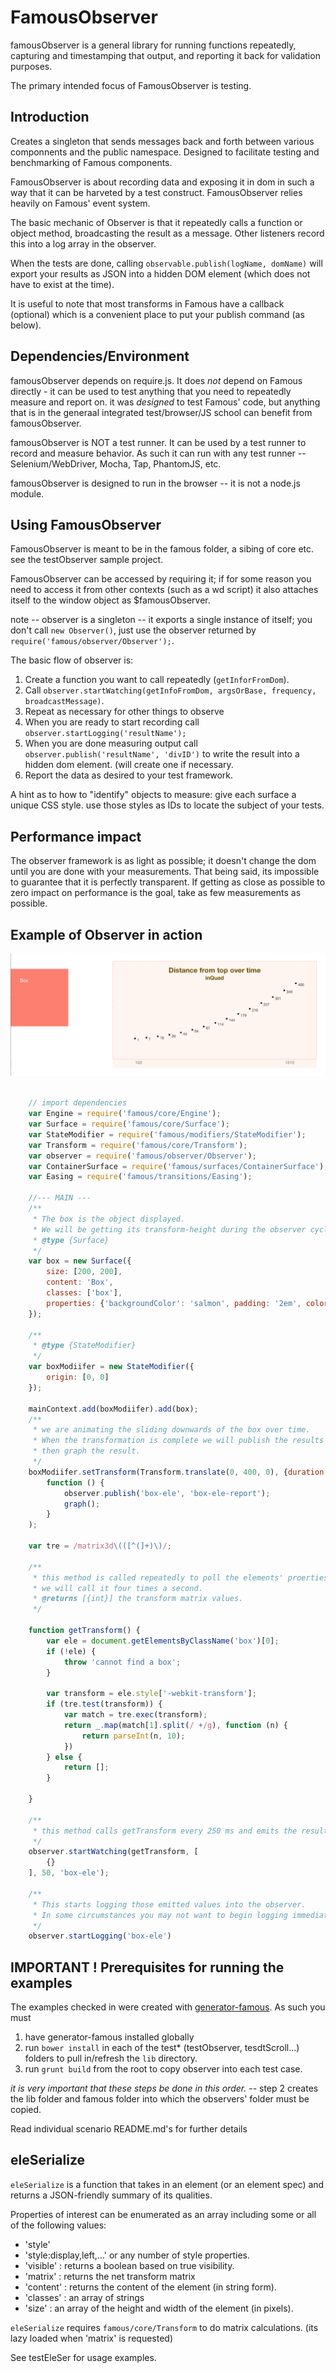 # FamousObserver

famousObserver is a general library for running functions repeatedly, capturing and timestamping that output,
and reporting it back for validation purposes.

The primary intended focus of FamousObserver is testing.

## Introduction

Creates a singleton that sends messages back and forth between various componnents and the public namespace.
Designed to facilitate testing and benchmarking of Famous components.

FamousObserver is about recording data and exposing it in dom in such a way that it can be harveted by a test construct.
FamousObserver relies heavily on Famous' event system.

The basic mechanic of Observer is that it repeatedly calls a function or object method, broadcasting the result
as a message. Other listeners record this into a log array in the observer.

When the tests are done, calling `observable.publish(logName, domName)` will export your results as JSON
into a hidden DOM element (which does not have to exist at the time).

It is useful to note that most transforms in Famous have a callback (optional) which is a convenient place
to put your publish command (as below).

## Dependencies/Environment

famousObserver depends on require.js. It does *not* depend on Famous directly - it can be used to test anything
that you need to repeatedly measure and report on. it was *designed* to test Famous' code, but anything that
is in the generaal integrated test/browser/JS school can benefit from famousObserver.

famousObserver is NOT a test runner. It can be used by a test runner to record and measure behavior. As such
it can run with any test runner -- Selenium/WebDriver, Mocha, Tap, PhantomJS, etc.

famousObserver is designed to run in the browser -- it is not a node.js module.

## Using FamousObserver

FamousObserver is meant to be in the famous folder, a sibing of core etc. see the testObserver sample project.

FamousObserver can be accessed by requiring it; if for some reason you need to access it from other contexts (such
as a wd script) it also attaches itself to the window object as $famousObserver.

note -- observer is a singleton -- it exports a single instance of itself; you don't call `new Observer()`,
just use the observer returned by `require('famous/observer/Observer');`.

The basic flow of observer is:

1. Create a function you want to call repeatedly (`getInforFromDom`).
2. Call `observer.startWatching(getInfoFromDom, argsOrBase, frequency, broadcastMessage)`.
3. Repeat as necessary for other things to observe
4. When you are ready to start recording call `observer.startLogging('resultName');`
5. When you are done measuring output call `observer.publish('resultName', 'divID')` to write the result
   into a hidden dom element. (will create one if necessary.
6. Report the data as desired to your test framework.

A hint as to how to "identify" objects to measure: give each surface a unique CSS style. use those styles as IDs
to locate the subject of your tests.

## Performance impact

The observer framework is as light as possible; it doesn't change the dom until you are done with your measurements.
That being said, its impossible to guarantee that it is perfectly transparent. If getting as close as possible to
zero impact on performance is the goal, take as few measurements as possible.

## Example of Observer in action

![screenshot](/screenshot.png "Graphing output of observer")

``` javascript

    // import dependencies
    var Engine = require('famous/core/Engine');
    var Surface = require('famous/core/Surface');
    var StateModifier = require('famous/modifiers/StateModifier');
    var Transform = require('famous/core/Transform');
    var observer = require('famous/observer/Observer');
    var ContainerSurface = require('famous/surfaces/ContainerSurface');
    var Easing = require('famous/transitions/Easing');

    //--- MAIN ---
    /**
     * The box is the object displayed.
     * We will be getting its transform-height during the observer cycle
     * @type {Surface}
     */
    var box = new Surface({
        size: [200, 200],
        content: 'Box',
        classes: ['box'],
        properties: {'backgroundColor': 'salmon', padding: '2em', color: 'white', fontFamily: 'Helvetica'}
    });

    /**
     * @type {StateModifier}
     */
    var boxModiifer = new StateModifier({
        origin: [0, 0]
    });

    mainContext.add(boxModiifer).add(box);
    /**
     * we are animating the sliding downwards of the box over time.
     * When the transformation is complete we will publish the results to a (hidden) dom element
     * then graph the result.
     */
    boxModiifer.setTransform(Transform.translate(0, 400, 0), {duration: 1500, curve: Easing.inQuad},
        function () {
            observer.publish('box-ele', 'box-ele-report');
            graph();
        }
    );

    var tre = /matrix3d\(([^(]+)\)/;

    /**
     * this method is called repeatedly to poll the elements' proerties.
     * we will call it four times a second.
     * @returns [{int}] the transform matrix values.
     */

    function getTransform() {
        var ele = document.getElementsByClassName('box')[0];
        if (!ele) {
            throw 'cannot find a box';
        }

        var transform = ele.style['-webkit-transform'];
        if (tre.test(transform)) {
            var match = tre.exec(transform);
            return _.map(match[1].split(/ +/g), function (n) {
                return parseInt(n, 10);
            })
        } else {
            return [];
        }

    }

    /**
     * this method calls getTransform every 250 ms and emits the resultign value in a message 'box-ele';
     */
    observer.startWatching(getTransform, [
        {}
    ], 50, 'box-ele');

    /**
     * This starts logging those emitted values into the observer.
     * In some circumstances you may not want to begin logging immediately.
     */
    observer.startLogging('box-ele')
```

## IMPORTANT ! Prerequisites for running the examples

The examples checked in were created with [generator-famous](https://github.com/Famous/generator-famous).
As such you must

1. have generator-famous installed globally
2. run `bower install` in each of the test* (testObserver, tesdtScroll...) folders
   to pull in/refresh the `lib` directory.
3. run `grunt build` from the root to copy observer into each test case.

*it is very important that these steps be done in this order.* -- step 2 creates the lib folder
and famous folder into which the observers' folder must be copied.

Read individual scenario README.md's for further details

## eleSerialize

`eleSerialize` is a function that takes in an element (or an element spec) and returns a JSON-friendly summary
of its qualities.

Properties of interest can be enumerated as an array including some or all of the following values:

* 'style'
* 'style:display,left,...' or any number of style properties.
* 'visible' : returns a boolean based on true visibility.
* 'matrix' : returns the net transform matrix
* 'content' : returns the content of the element (in string form).
* 'classes' : an array of strings
* 'size' : an array of the height and width of the element (in pixels).

`eleSerialize` requires `famous/core/Transform` to do matrix calculations. (its lazy loaded when 'matrix' is requested)

See testEleSer for usage examples.